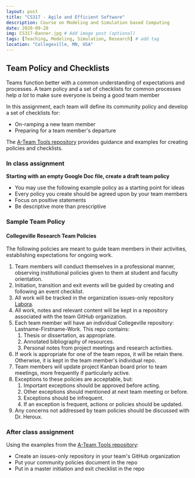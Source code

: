 ```yaml
---
layout: post
title: "CS317 - Agile and Efficient Software"
description: Course on Modeling and Simulation based Computing
date: 2020-09-28
img: CS317-Banner.jpg # Add image post (optional)
tags: [Teaching, Modeling, Simulation, Research] # add tag
location: "Collegeville, MN, USA"
---
```


## Team Policy and Checklists
Teams function better with a common understanding of expectations and processes.  A team policy and a set of checklists for common processes help _a lot_ to make sure everyone is being a good team member

In this assignment, each team will define its community policy and develop a set of checklists for:
- On-ramping a new team member
- Preparing for a team member's departure

The [A-Team Tools repository](https://betterscientificsoftware.github.io/A-Team-Tools/) provides guidance and examples for creating policies and checklists.

### In class assignment

**Starting with an empty Google Doc file, create a draft team policy**
- You may use the following example policy as a starting point for ideas
- Every policy you create should be agreed upon by your team members
- Focus on positive statements
- Be descriptive more than prescriptive


### Sample Team Policy

#### Collegeville Research Team Policies

The following policies are meant to guide team members in their activities, establishing expectations for ongoing work.

1. Team members will conduct themselves in a professional manner, observing institutional policies given to them at student and faculty orientation.
1. Initiation, transition and exit events will be guided by creating and following an event checklist.
1. All work will be tracked in the organization issues-only repository [Labora](https://github.com/Collegeville/Labora).
1. All work, notes and relevant content will be kept in a repository associated with the team GitHub organization.  
1. Each team member will have an individual Collegeville repository: Lastname-Firstname-Work.  This repo contains:
    1. Thesis or dissertation, as appropriate.
    1. Annotated bibliography of resources.
    1. Personal notes from project meetings and research activities.
1. If work is appropriate for one of the team repos, it will be retain there.  Otherwise, it is kept in the team member's individual repo.
1. Team members will update project Kanban board prior to team meetings, more frequently if particularly active.
1. Exceptions to these policies are acceptable, but:
    1. Important exceptions should be approved before acting.
    1. Other exceptions should mentioned at next team meeting or before.
    1. Exceptions should be infrequent. 
    1. If an exception is frequent, actions or policies should be updated.
1. Any concerns not addressed by team policies should be discussed with Dr. Heroux.

### After class assignment

Using the examples from the [A-Team Tools repository](https://betterscientificsoftware.github.io/A-Team-Tools/):
- Create an issues-only repository in your team's GitHub organization
- Put your community policies document in the repo
- Put in a master initiation and exit checklist in the repo